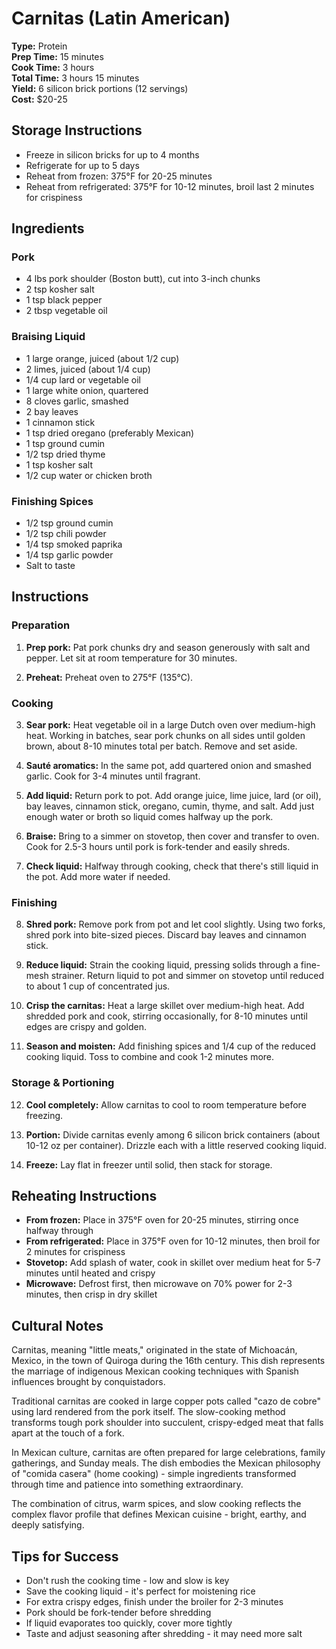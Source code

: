 # Carnitas (Latin American)

**Type:** Protein  
**Prep Time:** 15 minutes  
**Cook Time:** 3 hours  
**Total Time:** 3 hours 15 minutes  
**Yield:** 6 silicon brick portions (12 servings)  
**Cost:** $20-25

## Storage Instructions
- Freeze in silicon bricks for up to 4 months
- Refrigerate for up to 5 days
- Reheat from frozen: 375°F for 20-25 minutes
- Reheat from refrigerated: 375°F for 10-12 minutes, broil last 2 minutes for crispiness

## Ingredients

### Pork
- 4 lbs pork shoulder (Boston butt), cut into 3-inch chunks
- 2 tsp kosher salt
- 1 tsp black pepper
- 2 tbsp vegetable oil

### Braising Liquid
- 1 large orange, juiced (about 1/2 cup)
- 2 limes, juiced (about 1/4 cup)
- 1/4 cup lard or vegetable oil
- 1 large white onion, quartered
- 8 cloves garlic, smashed
- 2 bay leaves
- 1 cinnamon stick
- 1 tsp dried oregano (preferably Mexican)
- 1 tsp ground cumin
- 1/2 tsp dried thyme
- 1 tsp kosher salt
- 1/2 cup water or chicken broth

### Finishing Spices
- 1/2 tsp ground cumin
- 1/2 tsp chili powder
- 1/4 tsp smoked paprika
- 1/4 tsp garlic powder
- Salt to taste

## Instructions

### Preparation
1. **Prep pork:** Pat pork chunks dry and season generously with salt and pepper. Let sit at room temperature for 30 minutes.

2. **Preheat:** Preheat oven to 275°F (135°C).

### Cooking
3. **Sear pork:** Heat vegetable oil in a large Dutch oven over medium-high heat. Working in batches, sear pork chunks on all sides until golden brown, about 8-10 minutes total per batch. Remove and set aside.

4. **Sauté aromatics:** In the same pot, add quartered onion and smashed garlic. Cook for 3-4 minutes until fragrant.

5. **Add liquid:** Return pork to pot. Add orange juice, lime juice, lard (or oil), bay leaves, cinnamon stick, oregano, cumin, thyme, and salt. Add just enough water or broth so liquid comes halfway up the pork.

6. **Braise:** Bring to a simmer on stovetop, then cover and transfer to oven. Cook for 2.5-3 hours until pork is fork-tender and easily shreds.

7. **Check liquid:** Halfway through cooking, check that there's still liquid in the pot. Add more water if needed.

### Finishing
8. **Shred pork:** Remove pork from pot and let cool slightly. Using two forks, shred pork into bite-sized pieces. Discard bay leaves and cinnamon stick.

9. **Reduce liquid:** Strain the cooking liquid, pressing solids through a fine-mesh strainer. Return liquid to pot and simmer on stovetop until reduced to about 1 cup of concentrated jus.

10. **Crisp the carnitas:** Heat a large skillet over medium-high heat. Add shredded pork and cook, stirring occasionally, for 8-10 minutes until edges are crispy and golden.

11. **Season and moisten:** Add finishing spices and 1/4 cup of the reduced cooking liquid. Toss to combine and cook 1-2 minutes more.

### Storage & Portioning
12. **Cool completely:** Allow carnitas to cool to room temperature before freezing.

13. **Portion:** Divide carnitas evenly among 6 silicon brick containers (about 10-12 oz per container). Drizzle each with a little reserved cooking liquid.

14. **Freeze:** Lay flat in freezer until solid, then stack for storage.

## Reheating Instructions
- **From frozen:** Place in 375°F oven for 20-25 minutes, stirring once halfway through
- **From refrigerated:** Place in 375°F oven for 10-12 minutes, then broil for 2 minutes for crispiness
- **Stovetop:** Add splash of water, cook in skillet over medium heat for 5-7 minutes until heated and crispy
- **Microwave:** Defrost first, then microwave on 70% power for 2-3 minutes, then crisp in dry skillet

## Cultural Notes
Carnitas, meaning "little meats," originated in the state of Michoacán, Mexico, in the town of Quiroga during the 16th century. This dish represents the marriage of indigenous Mexican cooking techniques with Spanish influences brought by conquistadors.

Traditional carnitas are cooked in large copper pots called "cazo de cobre" using lard rendered from the pork itself. The slow-cooking method transforms tough pork shoulder into succulent, crispy-edged meat that falls apart at the touch of a fork.

In Mexican culture, carnitas are often prepared for large celebrations, family gatherings, and Sunday meals. The dish embodies the Mexican philosophy of "comida casera" (home cooking) - simple ingredients transformed through time and patience into something extraordinary.

The combination of citrus, warm spices, and slow cooking reflects the complex flavor profile that defines Mexican cuisine - bright, earthy, and deeply satisfying.

## Tips for Success
- Don't rush the cooking time - low and slow is key
- Save the cooking liquid - it's perfect for moistening rice
- For extra crispy edges, finish under the broiler for 2-3 minutes
- Pork should be fork-tender before shredding
- If liquid evaporates too quickly, cover more tightly
- Taste and adjust seasoning after shredding - it may need more salt